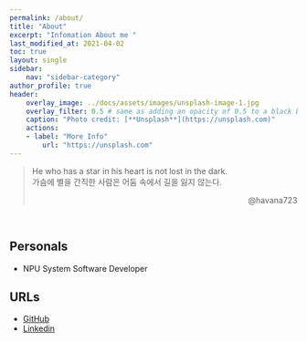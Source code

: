 ```yaml
---
permalink: /about/
title: "About"
excerpt: "Infomation About me "
last_modified_at: 2021-04-02
toc: true
layout: single
sidebar:
    nav: "sidebar-category"
author_profile: true
header:
    overlay_image: ../docs/assets/images/unsplash-image-1.jpg
    overlay_filter: 0.5 # same as adding an opacity of 0.5 to a black background
    caption: "Photo credit: [**Unsplash**](https://unsplash.com)"
    actions:
    - label: "More Info"
        url: "https://unsplash.com"
---
```



> He who has a star in his heart is not lost in the dark.
> <br>
> 가슴에 별을 간직한 사람은 어둠 속에서 길을 잃지 않는다.
> <br>
> <div style="text-align: right"> @havana723 </div>
<br>  

## Personals
* NPU System Software Developer


## URLs
* [GitHub](https://github.com/dyna-bytes)
* [Linkedin](https://www.linkedin.com/in/jihyuk-park-2a79a8280/)
